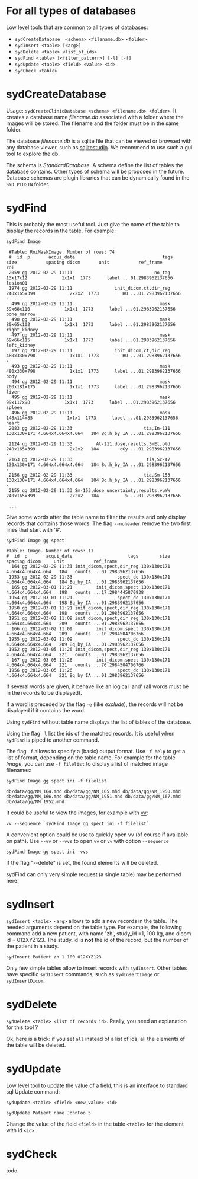 # For all types of databases

Low level tools that are common to all types of databases: 

* `sydCreateDatabase  <schema> <filename.db> <folder>`
* `sydInsert <table> [<arg>]`
* `sydDelete <table> <list_of_ids>`
* `sydFind <table> [<filter_pattern>] [-l] [-f]`
* `sydUpdate <table> <field> <value> <id>`
* `sydCheck <table>`


# sydCreateDatabase

Usage: `sydCreateClinicDatabase <schema> <filename.db> <folder>`. It creates a database name *filename.db* associated with a folder where the images will be stored. The filename and the folder must be in the same folder. 

The database *filename.db* is a sqlite file that can be viewed or browsed with any database viewer, such as [sqlitestudio](http://sqlitestudio.pl). We recommend to use such a gui tool to explore the db. 

The schema is *StandardDatabase*. A schema define the list of tables the database contains. Other types of schema will be proposed in the future. Database schemas are plugin libraries that can be dynamically found in the `SYD_PLUGIN` folder. 



# sydFind

This is probably the most useful tool. Just give the name of the table to display the records in the table. For example: 

```
sydFind Image

 #Table: RoiMaskImage. Number of rows: 74
 #  id  p       acqui_date                                 tags        size           spacing dicom       unit           ref_frame          roi
 2059 gg 2012-02-29 11:11                               no_tag    13x17x12             1x1x1  1773      label ...01.2983962137656     lesion01
 1974 gg 2012-02-29 11:11                init_dicom,ct,dir_reg 240x165x399             2x2x2  1773         HU ...01.2983962137656            -
  499 gg 2012-02-29 11:11                                 mask   59x68x110             1x1x1  1773      label ...01.2983962137656  bone_marrow
  498 gg 2012-02-29 11:11                                 mask   80x65x102             1x1x1  1773      label ...01.2983962137656 right_kidney
  497 gg 2012-02-29 11:11                                 mask   69x66x115             1x1x1  1773      label ...01.2983962137656  left_kidney
  197 gg 2012-02-29 11:11                init_dicom,ct,dir_reg 480x330x798             1x1x1  1773         HU ...01.2983962137656            -
  493 gg 2012-02-29 11:11                                 mask 480x330x798             1x1x1  1773      label ...01.2983962137656         body
  494 gg 2012-02-29 11:11                                 mask 200x181x175             1x1x1  1773      label ...01.2983962137656        liver
  495 gg 2012-02-29 11:11                                 mask   99x117x98             1x1x1  1773      label ...01.2983962137656       spleen
  496 gg 2012-02-29 11:11                                 mask  148x114x85             1x1x1  1773      label ...01.2983962137656        heart
 2083 gg 2012-02-29 11:33                           tia,In-111 130x130x171 4.664x4.664x4.664   184 Bq.h_by_IA ...01.2983962137656            -
 2124 gg 2012-02-29 11:33         At-211,dose,results.3mEt,old 240x165x399             2x2x2   184        cGy ...01.2983962137656            -
 2163 gg 2012-02-29 11:33                            tia,Sc-47 130x130x171 4.664x4.664x4.664   184 Bq.h_by_IA ...01.2983962137656            -
 2156 gg 2012-02-29 11:33                           tia,Sm-153 130x130x171 4.664x4.664x4.664   184 Bq.h_by_IA ...01.2983962137656            -
 2155 gg 2012-02-29 11:33 Sm-153,dose_uncertainty,results.vuYW 240x165x399             2x2x2   184          % ...01.2983962137656            -
 ...
```

Give some words after the table name to filter the results and only display records that contains those words. The flag `--noheader` remove the two first lines that start with '#'. 


```
sydFind Image gg spect

#Table: Image. Number of rows: 11
#  id  p       acqui_date                     tags        size           spacing dicom     unit           ref_frame
  164 gg 2012-02-29 11:33 init_dicom,spect,dir_reg 130x130x171 4.664x4.664x4.664   184   counts ...01.2983962137656
 1953 gg 2012-02-29 11:33                 spect_dc 130x130x171 4.664x4.664x4.664   184 Bq_by_IA ...01.2983962137656
  165 gg 2012-03-01 11:21         init_dicom,spect 130x130x171 4.664x4.664x4.664   198   counts ...17.2984445870938
 1954 gg 2012-03-01 11:21                 spect_dc 130x130x171 4.664x4.664x4.664   198 Bq_by_IA ...01.2983962137656
 1950 gg 2012-03-01 11:21 init_dicom,spect,dir_reg 130x130x171 4.664x4.664x4.664   198   counts ...01.2983962137656
 1951 gg 2012-03-02 11:09 init_dicom,spect,dir_reg 130x130x171 4.664x4.664x4.664   209   counts ...01.2983962137656
  166 gg 2012-03-02 11:09         init_dicom,spect 130x130x171 4.664x4.664x4.664   209   counts ...10.2984504706766
 1955 gg 2012-03-02 11:09                 spect_dc 130x130x171 4.664x4.664x4.664   209 Bq_by_IA ...01.2983962137656
 1952 gg 2012-03-05 11:26 init_dicom,spect,dir_reg 130x130x171 4.664x4.664x4.664   221   counts ...01.2983962137656
  167 gg 2012-03-05 11:26         init_dicom,spect 130x130x171 4.664x4.664x4.664   221   counts ...76.2984504706766
 1956 gg 2012-03-05 11:26                 spect_dc 130x130x171 4.664x4.664x4.664   221 Bq_by_IA ...01.2983962137656

```

If several words are given, it behave like an logical 'and' (all words must be in the records to be displayed). 

If a word is preceded by the flag `-e` (like *exclude*), the records will not be displayed if it contains the word. 

Using `sydFind` without table name displays the list of tables of the database. 

Using the flag `-l` list the ids of the matched records. It is useful when `sydFind` is piped to another command. 

The flag `-f` allows to specify a (basic) output format. Use `-f help` to get a list of format, depending on the table name. For example for the table *Image*, you can use `-f filelist` to display a list of matched image filenames:

```
sydFind Image gg spect ini -f filelist

db/data/gg/NM_164.mhd db/data/gg/NM_165.mhd db/data/gg/NM_1950.mhd db/data/gg/NM_166.mhd db/data/gg/NM_1951.mhd db/data/gg/NM_167.mhd db/data/gg/NM_1952.mhd

```

It could be useful to view the images, for example with [vv](http://vv.creatis.insa-lyon.fr): 

```
vv --sequence `sydFind Image gg spect ini -f filelist`
```

A convenient option could be use to quickly open vv (of course if available on path). Use `--vv` or `--vvs` to open `vv` or `vv` with option `--sequence`

```
sydFind Image gg spect ini -vvs
```

If the flag "--delete" is set, the found elements will be deleted. 

sydFind can only very simple request (a single table) may be performed here. 




# sydInsert

`sydInsert <table> <arg>` allows to add a new records in the table. The needed arguments depend on the table type. For example, the following command add a new patient, with name 'zh', study_id =1, 100 kg, and dicom id = 012XYZ123. The study_id is **not** the id of the record, but the number of the patient in a study. 

```
sydInsert Patient zh 1 100 012XYZ123
```

Only few simple tables allow to insert records with `sydInsert`. Other tables have specific `sydInsert` commands, such as `sydInsertImage` or `sydInsertDicom`. 

# sydDelete

`sydDelete <table> <list of records id>`. Really, you need an explanation for this tool ? 

Ok, here is a trick: if you set `all` instead of a list of ids, all the elements of the table will be deleted. 


# sydUpdate

Low level tool to update the value of a field, this is an interface to standard sql Update command: 

`sydUpdate <table> <field> <new_value> <id>`

`sydUpdate Patient name JohnFoo 5`

Change the value of the field `<field>` in the table `<table>` for the element with id `<id>`. 


# sydCheck

todo.







